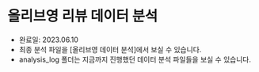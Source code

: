 # 올리브영 리뷰 데이터 분석
- 완료일: 2023.06.10
- 최종 분석 파일을 [올리브영 데이터 분석]에서 보실 수 있습니다.
- analysis_log 폴더는 지금까지 진행했던 데이터 분석 파일들을 보실 수 있습니다.